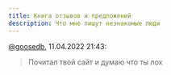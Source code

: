 ```yaml
---
title: Книга отзывов и предложений
description: Что мне пишут незнакомые люди   
---
```


<div class="mendel-card">

[@goosedb](https://t.me/goosedb), 11.04.2022 21:43:

> Почитал твой сайт и думаю что ты лох

</div>
